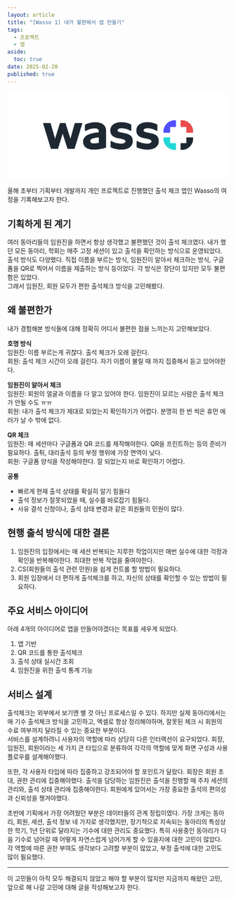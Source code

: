 ```yaml
---
layout: article
title: "[Wasso 1] 내가 불편해서 앱 만들기"
tags:
  - 프로젝트
  - 앱
aside:
  toc: true
date: 2025-02-20
published: true
---
```

![](/assets/images/postImages/full-logo.png)

올해 초부터 기획부터 개발까지 개인 프로젝트로 진행했던 출석 체크 앱인 Wasso의 여정을 기록해보고자 한다.

## 기획하게 된 계기  
여러 동아리들의 임원진을 하면서 항상 생각했고 불편했던 것이 출석 체크였다. 내가 했던 모든 동아리, 학회는 매주 고정 세션이 있고 출석을 확인하는 방식으로 운영되었다. 출석 방식도 다양했다. 직접 이름을 부르는 방식, 임원진이 알아서 체크하는 방식, 구글 폼을 QR로 찍어서 이름을 제출하는 방식 등이었다. 각 방식은 장단이 있지만 모두 불편함은 있었다.  
그래서 임원진, 회원 모두가 편한 출석체크 방식을 고민해봤다.  

## 왜 불편한가
내가 경험해본 방식들에 대해 정확히 어디서 불편한 점을 느끼는지 고민해보았다.  

**호명 방식**  
임원진: 이름 부르는게 귀찮다. 출석 체크가 오래 걸린다.  
회원: 출석 체크 시간이 오래 걸린다. 자기 이름이 불릴 때 까지 집중해서 듣고 있어야한다.  

**임원진이 알아서 체크**  
임원진: 회원의 얼굴과 이름을 다 알고 있어야 한다. 임원진이 모르는 사람은 출석 체크가 안될 수도 ㅠㅠ   
회원: 내가 출석 체크가 제대로 되었는지 확인하기가 어렵다. 분명히 한 번 씩은 휴먼 에러가 날 수 밖에 없다.  

**QR 체크**  
임원진: 매 세션마다 구글폼과 QR 코드를 제작해야한다. QR을 프린트하는 등의 준비가 필요하다. 출튀, 대리출석 등의 부정 행위에 가장 면역이 낮다.  
회원: 구글폼 양식을 작성해야한다. 잘 되었는지 바로 확인하기 어렵다.  

**공통**  
- 빠르게 현재 출석 상태를 확실히 알기 힘들다
- 출석 정보가 잘못되었을 때, 실수를 바로잡기 힘들다.
- 사유 결석 신청이나, 출석 상태 변경과 같은 회원들의 민원이 많다.  

## 현행 출석 방식에 대한 결론  
1. 임원진의 입장에서는 매 세션 반복되는 지루한 작업이지만 매번 실수에 대한 걱정과 확인을 반복해야한다. 최대한 반복 작업을 줄여야한다.  
2.  CS(회원들의 출석 관련 민원)을 쉽게 컨트롤 할 방법이 필요하다.  
3. 회원 입장에서 더 편하게 출석체크를 하고, 자신의 상태를 확인할 수 있는 방법이 필요하다.  

## 주요 서비스 아이디어  
아래 4개의 아이디어로 앱을 만들어야겠다는 목표를 세우게 되었다.  
1. 앱 기반
2. QR 코드를 통한 출석체크
3. 출석 상태 실시간 조회
4. 임원진을 위한 출석 통계 기능  


## 서비스 설계
출석체크는 외부에서 보기엔 별 것 아닌 프로세스일 수 있다. 하지만 실제 동아리에서는 매 기수 출석체크 방식을 고민하고, 엑셀로 항상 정리해야하며, 잘못된 체크 시 회원의 수료 여부까지 달라질 수 있는 중요한 부분이다.  
서비스를 설계하려니 사용자의 역할에 따라 상당히 다른 인터랙션이 요구되었다. 회장, 임원진, 회원이라는 세 가지 큰 타입으로 분류하여 각각의 역할에 맞게 화면 구성과 사용 플로우를 설계해야했다.    

또한, 각 사용자 타입에 따라 집중하고 강조되어야 할 포인트가 달랐다. 회장은 회원 초대, 권한 관리에 집중해야했다. 출석을 담당하는 임원진은 출석을 진행할 매 주차 세션의 관리와, 출석 상태 관리에 집중해야한다. 회원에게 있어서는 가장 중요한 출석의 편의성과 신뢰성을 챙겨야했다.  

초반에 기획에서 가장 어려웠던 부분은 데이터들의 관계 정립이였다. 가장 크게는 동아리, 회원, 세션, 출석 정보 네 가지로 생각했지만, 장기적으로 지속되는 동아리의 특성상 한 학기, 1년 단위로 달라지는 기수에 대한 관리도 중요했다. 특히 사용중인 동아리가 다음 기수로 넘어갈 때 어떻게 자연스럽게 넘어가게 할 수 있을지에 대한 고민이 많았다.
각 역할에 따른 권한 부여도 생각보다 고려할 부분이 많았고, 부정 출석에 대한 고민도 많이 필요했다.  

---

이 고민들이 아직 모두 해결되지 않았고 해야 할 부분이 많지만 지금까지 해왔던 고민, 앞으로 해 나갈 고민에 대해 글을 작성해보고자 한다.  


